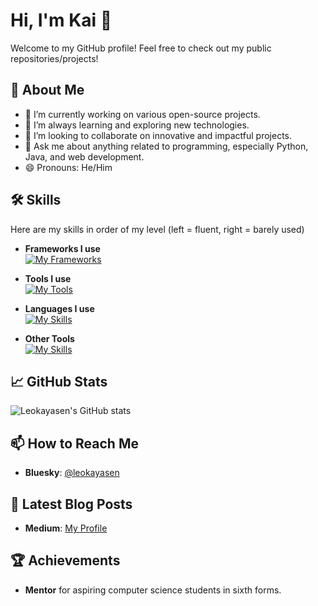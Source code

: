 # Hi, I'm Kai 👋

Welcome to my GitHub profile! Feel free to check out my public repositories/projects!

## 🚀 About Me

- 🔭 I’m currently working on various open-source projects.
- 🌱 I’m always learning and exploring new technologies.
- 👯 I’m looking to collaborate on innovative and impactful projects.
- 💬 Ask me about anything related to programming, especially Python, Java, and web development.
- 😄 Pronouns: He/Him

## 🛠️ Skills
Here are my skills in order of my level (left = fluent, right = barely used)

- **Frameworks I use**\
[![My Frameworks](https://skillicons.dev/icons?i=maven,gradle,npm,nodejs,discordjs&theme=dark)](https://skillicons.dev)
- **Tools I use**\
[![My Tools](https://skillicons.dev/icons?i=idea,replit,pycharm,vscode,mongodb,mysql,phpstorm&theme=dark)](https://skillicons.dev)
- **Languages I use**\
[![My Skills](https://skillicons.dev/icons?i=py,java,lua,html,css,js,ts,md,ruby&theme=dark)](https://skillicons.dev)

- **Other Tools**\
[![My Skills](https://skillicons.dev/icons?i=robloxstudio,blender,godot,&theme=dark)](https://skillicons.dev)


## 📈 GitHub Stats

![Leokayasen's GitHub stats](https://github-readme-stats.vercel.app/api?username=Leokayasen&show_icons=true&theme=radical)

## 📫 How to Reach Me

- **Bluesky**: [@leokayasen](https://bsky.app/profile/leokayasen.bsky.social)

## 📝 Latest Blog Posts

<!-- BLOG-POST-LIST:START -->
- **Medium**: [My Profile](https://medium.com/@k.leopold)
<!-- BLOG-POST-LIST:END -->

## 🏆 Achievements

- **Mentor** for aspiring computer science students in sixth forms.
